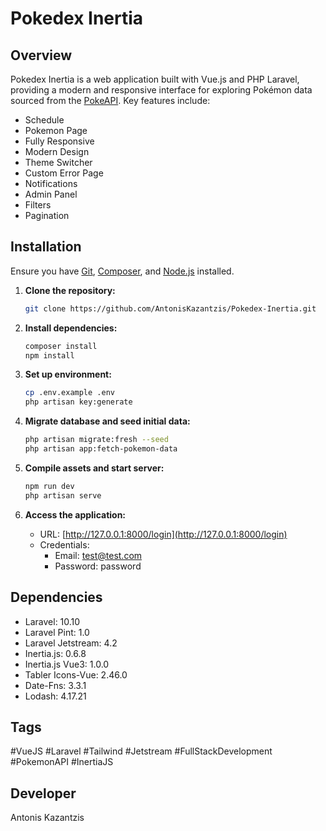 # Pokedex Inertia

## Overview
Pokedex Inertia is a web application built with Vue.js and PHP Laravel, providing a modern and responsive interface for exploring Pokémon data sourced from the [PokeAPI](https://pokeapi.co/). Key features include:

- Schedule
- Pokemon Page
- Fully Responsive
- Modern Design
- Theme Switcher
- Custom Error Page
- Notifications
- Admin Panel
- Filters
- Pagination

## Installation
Ensure you have [Git](https://git-scm.com/), [Composer](https://getcomposer.org/), and [Node.js](https://nodejs.org/) installed.

1. **Clone the repository:**
   ```bash
   git clone https://github.com/AntonisKazantzis/Pokedex-Inertia.git
   ```

2. **Install dependencies:**
   ```bash
   composer install
   npm install
   ```

3. **Set up environment:**
   ```bash
   cp .env.example .env
   php artisan key:generate
   ```

4. **Migrate database and seed initial data:**
   ```bash
   php artisan migrate:fresh --seed
   php artisan app:fetch-pokemon-data
   ```

5. **Compile assets and start server:**
   ```bash
   npm run dev
   php artisan serve
   ```

6. **Access the application:**
   - URL: [http://127.0.0.1:8000/login](http://127.0.0.1:8000/login)
   - Credentials: 
     - Email: test@test.com 
     - Password: password

## Dependencies
- Laravel: 10.10
- Laravel Pint: 1.0
- Laravel Jetstream: 4.2
- Inertia.js: 0.6.8
- Inertia.js Vue3: 1.0.0
- Tabler Icons-Vue: 2.46.0
- Date-Fns: 3.3.1
- Lodash: 4.17.21

## Tags
#VueJS #Laravel #Tailwind #Jetstream #FullStackDevelopment #PokemonAPI #InertiaJS

## Developer
Antonis Kazantzis
